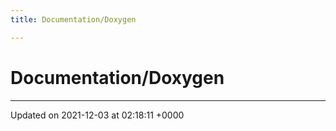 ```yaml
---
title: Documentation/Doxygen

---
```


# Documentation/Doxygen








-------------------------------

Updated on 2021-12-03 at 02:18:11 +0000
